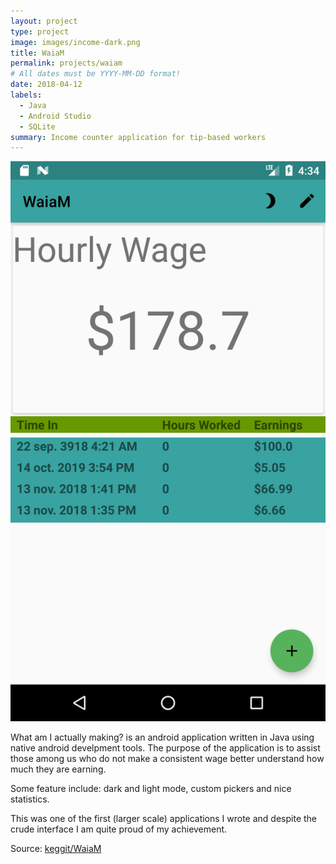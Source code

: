 ```yaml
---
layout: project
type: project
image: images/income-dark.png
title: WaiaM
permalink: projects/waiam
# All dates must be YYYY-MM-DD format!
date: 2018-04-12
labels:
  - Java
  - Android Studio
  - SQLite
summary: Income counter application for tip-based workers
---
```


<div class="ui small rounded images">
  <img class="ui image" src="../images/income-light.png">
</div>

What am I actually making? is an android application written in Java using native android develpment tools. The purpose of the application is to assist those among us who do not make a consistent wage better understand how much they are earning.  

Some feature include: dark and light mode, custom pickers and nice statistics.  

This was one of the first (larger scale) applications I wrote and despite the crude interface I am quite proud of my achievement.  

Source: <a href="https://github.com/keggit/WaiaM"><i class="large github icon "></i>keggit/WaiaM</a>

